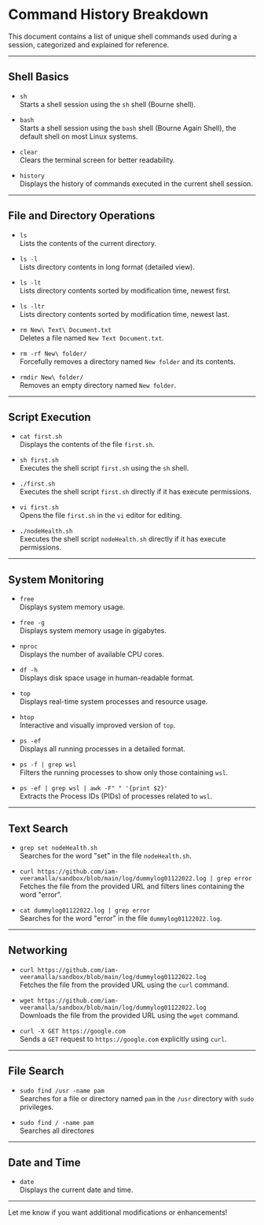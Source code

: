 # Command History Breakdown

This document contains a list of unique shell commands used during a session, categorized and explained for reference.

---

## **Shell Basics**

- `sh`  
  Starts a shell session using the `sh` shell (Bourne shell).

- `bash`  
  Starts a shell session using the `bash` shell (Bourne Again Shell), the default shell on most Linux systems.

- `clear`  
  Clears the terminal screen for better readability.

- `history`  
  Displays the history of commands executed in the current shell session.

---

## **File and Directory Operations**

- `ls`  
  Lists the contents of the current directory.

- `ls -l`  
  Lists directory contents in long format (detailed view).

- `ls -lt`  
  Lists directory contents sorted by modification time, newest first.

- `ls -ltr`  
  Lists directory contents sorted by modification time, newest last.

- `rm New\ Text\ Document.txt`  
  Deletes a file named `New Text Document.txt`.

- `rm -rf New\ folder/`  
  Forcefully removes a directory named `New folder` and its contents.

- `rmdir New\ folder/`  
  Removes an empty directory named `New folder`.

---

## **Script Execution**

- `cat first.sh`  
  Displays the contents of the file `first.sh`.

- `sh first.sh`  
  Executes the shell script `first.sh` using the `sh` shell.

- `./first.sh`  
  Executes the shell script `first.sh` directly if it has execute permissions.

- `vi first.sh`  
  Opens the file `first.sh` in the `vi` editor for editing.

- `./nodeHealth.sh`  
  Executes the shell script `nodeHealth.sh` directly if it has execute permissions.

---

## **System Monitoring**

- `free`  
  Displays system memory usage.

- `free -g`  
  Displays system memory usage in gigabytes.

- `nproc`  
  Displays the number of available CPU cores.

- `df -h`  
  Displays disk space usage in human-readable format.

- `top`  
  Displays real-time system processes and resource usage.

- `htop`  
  Interactive and visually improved version of `top`.

- `ps -ef`  
  Displays all running processes in a detailed format.

- `ps -f | grep wsl`  
  Filters the running processes to show only those containing `wsl`.

- `ps -ef | grep wsl | awk -F" " '{print $2}'`  
  Extracts the Process IDs (PIDs) of processes related to `wsl`.

---

## **Text Search**

- `grep set nodeHealth.sh`  
  Searches for the word "set" in the file `nodeHealth.sh`.

- `curl https://github.com/iam-veeramalla/sandbox/blob/main/log/dummylog01122022.log | grep error`  
  Fetches the file from the provided URL and filters lines containing the word "error".

- `cat dummylog01122022.log | grep error`  
  Searches for the word "error" in the file `dummylog01122022.log`.

---

## **Networking**

- `curl https://github.com/iam-veeramalla/sandbox/blob/main/log/dummylog01122022.log`  
  Fetches the file from the provided URL using the `curl` command.

- `wget https://github.com/iam-veeramalla/sandbox/blob/main/log/dummylog01122022.log`  
  Downloads the file from the provided URL using the `wget` command.

- `curl -X GET https://google.com`  
  Sends a `GET` request to `https://google.com` explicitly using `curl`.

---

## **File Search**

- `sudo find /usr -name pam`  
  Searches for a file or directory named `pam` in the `/usr` directory with `sudo` privileges.

- `sudo find / -name pam`  
   Searches all directores

---

## **Date and Time**

- `date`  
  Displays the current date and time.

---

Let me know if you want additional modifications or enhancements!
